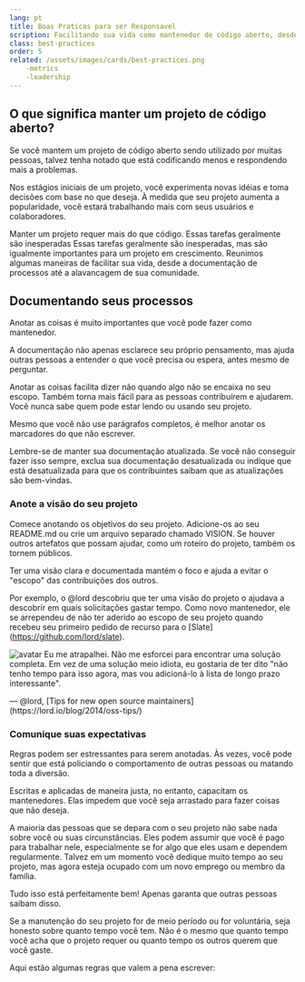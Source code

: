 ```yaml
---
lang: pt
title: Boas Praticas para ser Responsavel
scription: Facilitando sua vida como mantenedor de código aberto, desde a documentação de processos até a evolução de sua comunidade.
class: best-practices
order: 5
related: /assets/images/cards/best-practices.png
    -metrics
    -leadership
---
```

## O que significa manter um projeto de código aberto?
Se você mantem um projeto de código aberto sendo utilizado por muitas pessoas, talvez tenha notado que está codificando menos e respondendo mais a problemas.

Nos estágios iniciais de um projeto, você experimenta novas idéias e toma decisões com base no que deseja. À medida que seu projeto aumenta a popularidade, você estará trabalhando mais com seus usuários e colaboradores.

Manter um projeto requer mais do que código. Essas tarefas geralmente são inesperadas Essas tarefas geralmente são inesperadas, mas são igualmente importantes para um projeto em crescimento. Reunimos algumas maneiras de facilitar sua vida, desde a documentação de processos até a alavancagem de sua comunidade.

## Documentando seus processos

Anotar as coisas é muito importantes que você pode fazer como mantenedor.

A documentação não apenas esclarece seu próprio pensamento, mas ajuda outras pessoas a entender o que você precisa ou espera, antes mesmo de perguntar.

Anotar as coisas facilita dizer não quando algo não se encaixa no seu escopo. Também torna mais fácil para as pessoas contribuírem e ajudarem. Você nunca sabe quem pode estar lendo ou usando seu projeto.

Mesmo que você não use parágrafos completos, é melhor anotar os marcadores do que não escrever.

Lembre-se de manter sua documentação atualizada. Se você não conseguir fazer isso sempre, exclua sua documentação desatualizada ou indique que está desatualizada para que os contribuintes saibam que as atualizações são bem-vindas.

### Anote a visão do seu projeto
Comece anotando os objetivos do seu projeto. Adicione-os ao seu README.md ou crie um arquivo separado chamado VISION. Se houver outros artefatos que possam ajudar, como um roteiro do projeto, também os tornem públicos.

Ter uma visão clara e documentada mantém o foco e ajuda a evitar o "escopo" das contribuições dos outros.

Por exemplo, o @lord descobriu que ter uma visão do projeto o ajudava a descobrir em quais solicitações gastar tempo. Como novo mantenedor, ele se arrependeu de não ter aderido ao escopo de seu projeto quando recebeu seu primeiro pedido de recurso para o [Slate] (https://github.com/lord/slate).

<aside markdown="1" class="pquote">
  <img src="https://avatars.githubusercontent.com/lord?s=180" class="pquote-avatar" alt="avatar">
  Eu me atrapalhei. Não me esforcei para encontrar uma solução completa. Em vez de uma solução meio idiota, eu gostaria de ter dito "não tenho tempo para isso agora, mas vou adicioná-lo à lista de longo prazo interessante".
  <p markdown="1" class="pquote-credit">
— @lord, [Tips for new open source maintainers](https://lord.io/blog/2014/oss-tips/)
  </p>
</aside>

### Comunique suas expectativas

Regras podem ser estressantes para serem anotadas. Às vezes, você pode sentir que está policiando o comportamento de outras pessoas ou matando toda a diversão.

Escritas e aplicadas de maneira justa, no entanto, capacitam os mantenedores. Elas impedem que você seja arrastado para fazer coisas que não deseja.

A maioria das pessoas que se depara com o seu projeto não sabe nada sobre você ou suas circunstâncias. Eles podem assumir que você é pago para trabalhar nele, especialmente se for algo que eles usam e dependem regularmente. Talvez em um momento você dedique muito tempo ao seu projeto, mas agora esteja ocupado com um novo emprego ou membro da família.

Tudo isso está perfeitamente bem! Apenas garanta que outras pessoas saibam disso.

Se a manutenção do seu projeto for de meio período ou for voluntária, seja honesto sobre quanto tempo você tem. Não é o mesmo que quanto tempo você acha que o projeto requer ou quanto tempo os outros querem que você gaste.

Aqui estão algumas regras que valem a pena escrever:
